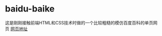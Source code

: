 # baidu-baike
这是刚刚接触前端HTML和CSS技术时做的一个比较粗糙的模仿百度百科的单页网页
[网页地址](https://codespi.github.io/baidu-baike/index.html)
